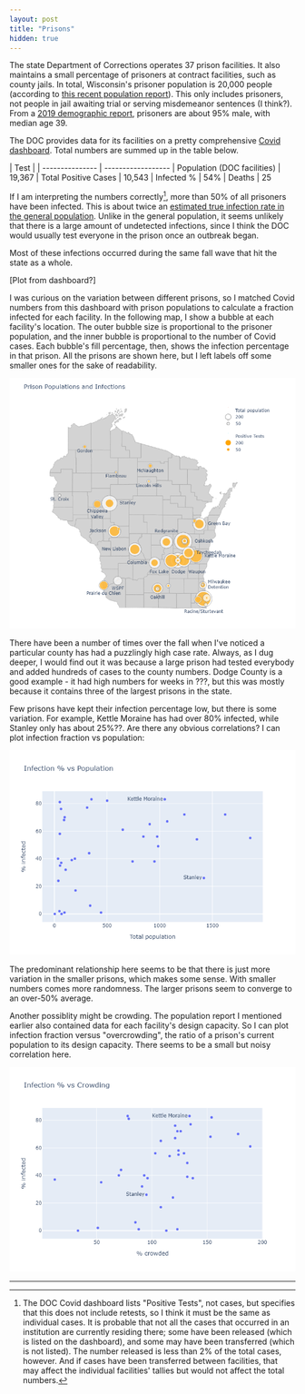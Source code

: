 ```yaml
---
layout: post
title: "Prisons"
hidden: true
---
```


The state Department of Corrections operates 37 prison facilities. It also maintains a small percentage of prisoners at contract facilities, such as county jails. In total, Wisconsin's prisoner population is 20,000 people (according to [this recent population report](https://doc.wi.gov/DataResearch/WeeklyPopulationReports/01082021.pdf)). This only includes prisoners, not people in jail awaiting trial or serving misdemeanor sentences (I think?). From a [2019 demographic report](https://doc.wi.gov/DataResearch/DataAndReports/2019%20PIOC%20Profile.pdf), prisoners are about 95% male, with median age 39.

The DOC provides data for its facilities on a pretty comprehensive [Covid dashboard](https://doc.wi.gov/Pages/COVID19(Coronavirus)/COVID19TestingDashboard.aspx). Total numbers are summed up in the table below. 

| Test | 
| --------------- | ------------------
| Population (DOC facilities) | 19,367
| Total Positive Cases  | 10,543
| Infected %      | 54%
| Deaths          | 25

If I am interpreting the numbers correctly[^Correctly], more than 50% of all prisoners have been infected. This is about twice an [estimated true infection rate in the general population](https://covid19-projections.com/infections/us-wi). Unlike in the general population, it seems unlikely that there is a large amount of undetected infections, since I think the DOC would usually test everyone in the prison once an outbreak began.

Most of these infections occurred during the same fall wave that hit the state as a whole.

[Plot from dashboard?]


I was curious on the variation between different prisons, so I matched Covid numbers from this dashboard with prison populations to calculate a fraction infected for each facility. In the following map, I show a bubble at each facility's location. The outer bubble size is proportional to the prisoner population, and the inner bubble is proportional to the number of Covid cases. Each bubble's fill percentage, then, shows the infection percentage in that prison. All the prisons are shown here, but I left labels off some smaller ones for the sake of readability.

![Map](../assets/Map-Prisons-WI.png)

There have been a number of times over the fall when I've noticed a particular county has had a puzzlingly high case rate. Always, as I dug deeper, I would find out it was because a large prison had tested everybody and added hundreds of cases to the county numbers. Dodge County is a good example - it had high numbers for weeks in ???, but this was mostly because it contains three of the largest prisons in the state.

Few prisons have kept their infection percentage low, but there is some variation. For example, Kettle Moraine has had over 80% infected, while Stanley only has about 25%??. Are there any obvious correlations? I can plot infection fraction vs population:

![Infections vs. Population](../assets/Prisons-Population.png)

The predominant relationship here seems to be that there is just more variation in the smaller prisons, which makes some sense. With smaller numbers comes more randomness. The larger prisons seem to converge to an over-50% average.

Another possiblity might be crowding. The population report I mentioned earlier also contained data for each facility's design capacity. So I can plot infection fraction versus "overcrowding", the ratio of a prison's current population to its design capacity. There seems to be a small but noisy correlation here.

![Infections vs. Crowding](../assets/Prisons-Crowding.png)


---
[^Correctly]: The DOC Covid dashboard lists "Positive Tests", not cases, but specifies that this does not include retests, so I think it must be the same as individual cases. It is probable that not all the cases that occurred in an institution are currently residing there; some have been released (which is listed on the dashboard), and some may have been transferred (which is not listed). The number released is less than 2% of the total cases, however. And if cases have been transferred between facilities, that may affect the individual facilities' tallies but would not affect the total numbers.
